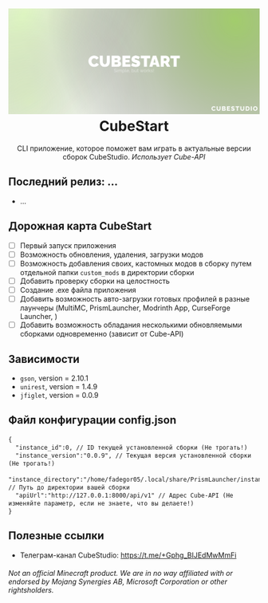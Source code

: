<h1 align="center">
  <img src="images/banner.svg" alt="Cube Api"/>
  CubeStart
  <br/>
</h1>

<p align="center">
    CLI приложение, которое поможет вам играть в актуальные версии сборок  CubeStudio. <i>Использует Cube-API</i>
</p>

## Последний релиз: ...
* ...

## Дорожная карта CubeStart
* [ ] Первый запуск приложения
* [ ] Возможность обновления, удаления, загрузки модов
* [ ] Возможность добавления своих, кастомных модов в сборку путем отдельной папки ```custom_mods``` в директории сборки
* [ ] Добавить проверку сборки на целостность
* [ ] Создание .exe файла приложения
* [ ] Добавить возможность авто-загрузки готовых профилей в разные лаунчеры (MultiMC, PrismLauncher, Modrinth App, CurseForge Launcher, )
* [ ] Добавить возможность обладания несколькими обновляемыми сборками одновременно (зависит от Cube-API)

## Зависимости
* ```gson```, version = 2.10.1
* ```unirest```, version = 1.4.9
* ```jfiglet```, version = 0.0.9

## Файл конфигурации config.json
```
{
  "instance_id":0, // ID текущей установленной сборки (Не трогать!)
  "instance_version":"0.0.9", // Текущая версия установленной сборки (Не трогать!)
  "instance_directory":"/home/fadegor05/.local/share/PrismLauncher/instances/1.20.1/.minecraft", // Путь до директории вашей сборки
  "apiUrl":"http://127.0.0.1:8000/api/v1" // Адрес Cube-API (Не изменяйте параметр, если не знаете, что вы делаете!)
}
```

## Полезные ссылки
* Телеграм-канал CubeStudio: https://t.me/+Gphg_BIJEdMwMmFi

###### Not an official Minecraft product. We are in no way affiliated with or endorsed by Mojang Synergies AB, Microsoft Corporation or other rightsholders.